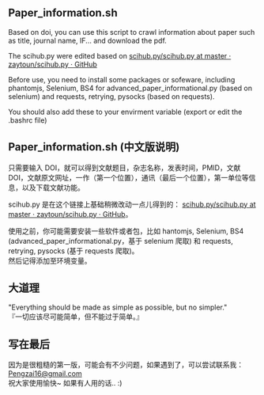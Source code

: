 ## Paper_information.sh  
Based on doi, you can use this script to crawl information about paper such as title, journal name, IF... and download the pdf.  

The scihub.py were edited based on [scihub.py/scihub.py at master · zaytoun/scihub.py · GitHub](https://github.com/zaytoun/scihub.py/blob/master/scihub/scihub.py)

Before use, you need to install some packages or sofeware, including phantomjs, Selenium, BS4 for advanced_paper_informational.py (based on selenium) and requests, retrying, pysocks (based on requests).  

You should also add these to your envirment variable (export or edit the .bashrc file)

## Paper_information.sh (中文版说明)
只需要输入 DOI，就可以得到文献题目，杂志名称，发表时间，PMID，文献DOI，文献原文网址，一作（第一个位置），通讯（最后一个位置），第一单位等信息，以及下载文献功能。  

scihub.py 是在这个链接上基础稍微改动一点儿得到的： [scihub.py/scihub.py at master · zaytoun/scihub.py · GitHub](https://github.com/zaytoun/scihub.py/blob/master/scihub/scihub.py)。

使用之前，你可能需要安装一些软件或者包，比如 hantomjs, Selenium, BS4 (advanced_paper_informational.py，基于 selenium 爬取) 和 requests, retrying, pysocks (基于 requests 爬取)。  
然后记得添加至环境变量。

## 大道理  
"Everything should be made as simple as possible, but no simpler."  
『一切应该尽可能简单，但不能过于简单。』

## 写在最后  
因为是很粗糙的第一版，可能会有不少问题，如果遇到了，可以尝试联系我：Pengzai16@gmail.com  
祝大家使用愉快~ 如果有人用的话.. :)
